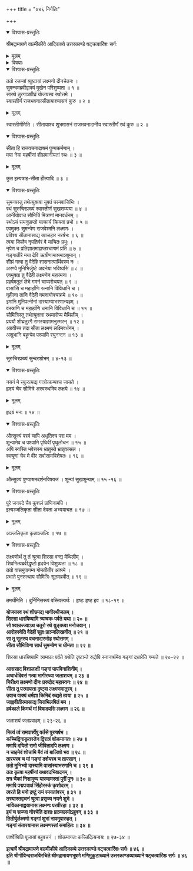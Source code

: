 +++
title = "०४६ निर्गतिः"

+++

<details open><summary>विश्वास-प्रस्तुतिः</summary>

श्रीमद्रामायणे वाल्मीकीये आदिकाव्ये उत्तरकाण्डे षट्चत्वारिंशः सर्गः
</details>

<details><summary>मूलम्</summary>

श्रीमद्रामायणे वाल्मीकीये आदिकाव्ये उत्तरकाण्डे षट्चत्वारिंशः सर्गः
</details>

<details><summary>विषयाः</summary>

लक्ष्मणेन सीतां प्रति  
वन-नयनाय रामे तत्-प्रार्थना-स्मारणेन  
वन-गमनाय सज्जीभवन-चोदना ॥ १ ॥  
सीतया हर्षान् मुनि-पत्नीभ्यो दित्सया  
नाना-वसनाभरणाद्य्-आदानेन  
सु-मन्त्रानीत-रथारोहणम् ॥ २ ॥  
लक्ष्मणेन सीता--सु-मन्त्राभ्यां सह गङ्गा-तीरम् एत्य  
नाविकान् प्रति नौकानयन-चोदना ॥ ३ ॥
</details>

<details open><summary>विश्वास-प्रस्तुतिः</summary>

ततो रजन्यां व्युष्टायां लक्ष्मणो दीनचेतनः ।  
सुमन्त्रमब्रवीद्वाक्यं मुखेन परिशुष्यता ॥ १ ॥  
सारथे तुरगाञ्शीघ्रं योजयस्व रथोत्तमे ।  
स्वास्तीर्णं राजभवनात्सीतायाश्चासनं कुरु ॥ २ ॥
</details>

<details><summary>मूलम्</summary>

ततो रजन्यां व्युष्टायां लक्ष्मणो दीनचेतनः ।  
सुमन्त्रमब्रवीद्वाक्यं मुखेन परिशुष्यता ॥ १ ॥  
सारथे तुरगाञ्शीघ्रं योजयस्व रथोत्तमे ।  
स्वास्तीर्णं राजभवनात्सीतायाश्चासनं कुरु ॥ २ ॥
</details>

स्वास्तीर्णमिति । सीतायाश्च शुभमासनं राजभवनादानीय स्वास्तीर्णं रथं कुरु ॥ २ ॥

<details open><summary>विश्वास-प्रस्तुतिः</summary>

सीता हि राजवचनादाश्रमं पुण्यकर्मणाम् ।  
मया नेया महर्षीणां शीघ्रमानीयतां रथः ॥ ३ ॥
</details>

<details><summary>मूलम्</summary>

सीता हि राजवचनादाश्रमं पुण्यकर्मणाम् ।  
मया नेया महर्षीणां शीघ्रमानीयतां रथः ॥ ३ ॥
</details>

कुत इत्यत्राह-सीता हीत्यादि ॥ ३ ॥

<details open><summary>विश्वास-प्रस्तुतिः</summary>

सुमन्त्रस्तु तथेत्युक्त्वा युक्तं परमवाजिभिः ।  
रथं सुरुचिरप्रख्यं स्वास्तीर्णं सुखशय्यया ॥ ४ ॥  
आनीयोवाच सौमित्रिं मित्राणां मानवर्धनम् ।  
रथोऽयं समनुप्राप्तो यत्कार्यं क्रियतां प्रभो ॥ ५ ॥  
एवमुक्तः सुमन्त्रेण राजवेश्मनि लक्ष्मणः ।  
प्रविश्य सीतामासाद्य व्याजहार नरर्षभः ॥ ६ ॥  
त्वया किलैष नृपतिर्वरं वै याचितः प्रभुः ।  
नृपेण च प्रतिज्ञातमाज्ञप्तश्चाश्रमं प्रति ॥ ७ ॥  
गङ्गातीरे मया देवि ऋषीणामाश्रमाञ्शुमान् ।  
शीघ्रं गत्वा तु वैदेहि शासनात्पार्थिवस्य नः ।  
अरण्ये मुनिभिर्जुष्टे अवनेया भविष्यसि ॥ ८ ॥  
एवमुक्ता तु वैदेही लक्ष्मणेन महात्मना ।  
प्रहर्षमतुलं लेभे गमनं चाप्यरोचयत् ॥ ९ ॥  
वासांसि च महार्हाणि रत्नानि विविधानि च ।  
गृहीत्वा तानि वैदेही गमनायोपचक्रमे ॥ १० ॥  
इमानि मुनिपत्नीनां दास्याम्याभरणान्यहम् ।  
वस्त्राणि च महार्हाणि धनानि विविधानि च ॥ ११ ॥  
सौमित्रिस्तु तथेत्युक्त्वा रथमारोप्य मैथिलीम् ।  
प्रययौ शीघ्रतुरगै रामस्याज्ञामनुस्मरन् ॥ १२ ॥  
अब्रवीच्च तदा सीता लक्ष्मणं लक्ष्मिवर्धनम् ।  
अशुभानि बहून्येव पश्यामि रघुनन्दन ॥ १३ ॥
</details>

<details><summary>मूलम्</summary>

सुमन्त्रस्तु तथेत्युक्त्वा युक्तं परमवाजिभिः ।  
रथं सुरुचिरप्रख्यं स्वास्तीर्णं सुखशय्यया ॥ ४ ॥  
आनीयोवाच सौमित्रिं मित्राणां मानवर्धनम् ।  
रथोऽयं समनुप्राप्तो यत्कार्यं क्रियतां प्रभो ॥ ५ ॥  
एवमुक्तः सुमन्त्रेण राजवेश्मनि लक्ष्मणः ।  
प्रविश्य सीतामासाद्य व्याजहार नरर्षभः ॥ ६ ॥  
त्वया किलैष नृपतिर्वरं वै याचितः प्रभुः ।  
नृपेण च प्रतिज्ञातमाज्ञप्तश्चाश्रमं प्रति ॥ ७ ॥  
गङ्गातीरे मया देवि ऋषीणामाश्रमाञ्शुमान् ।  
शीघ्रं गत्वा तु वैदेहि शासनात्पार्थिवस्य नः ।  
अरण्ये मुनिभिर्जुष्टे अवनेया भविष्यसि ॥ ८ ॥  
एवमुक्ता तु वैदेही लक्ष्मणेन महात्मना ।  
प्रहर्षमतुलं लेभे गमनं चाप्यरोचयत् ॥ ९ ॥  
वासांसि च महार्हाणि रत्नानि विविधानि च ।  
गृहीत्वा तानि वैदेही गमनायोपचक्रमे ॥ १० ॥  
इमानि मुनिपत्नीनां दास्याम्याभरणान्यहम् ।  
वस्त्राणि च महार्हाणि धनानि विविधानि च ॥ ११ ॥  
सौमित्रिस्तु तथेत्युक्त्वा रथमारोप्य मैथिलीम् ।  
प्रययौ शीघ्रतुरगै रामस्याज्ञामनुस्मरन् ॥ १२ ॥  
अब्रवीच्च तदा सीता लक्ष्मणं लक्ष्मिवर्धनम् ।  
अशुभानि बहून्येव पश्यामि रघुनन्दन ॥ १३ ॥
</details>

सुरुचिरप्रख्यं सुन्दरशोभम् ॥ ४-१३ ॥

<details open><summary>विश्वास-प्रस्तुतिः</summary>

नयनं मे स्फुरत्यद्य गात्रोत्कम्पश्च जायते ।  
हृदयं चैव सौमित्रे अस्वस्थमिव लक्षये ॥ १४ ॥
</details>

<details><summary>मूलम्</summary>

नयनं मे स्फुरत्यद्य गात्रोत्कम्पश्च जायते ।  
हृदयं चैव सौमित्रे अस्वस्थमिव लक्षये ॥ १४ ॥
</details>

हृदयं मनः ॥ १४ ॥

<details open><summary>विश्वास-प्रस्तुतिः</summary>

औत्सुक्यं परमं चापि अधृतिश्च परा मम ।  
शून्यामेव च पश्यामि पृथिवीं पृथुलोचन ॥ १५ ॥  
अपि स्वस्ति भवेत्तस्य भ्रातुस्ते भ्रातृवत्सल ।  
श्वश्रूणां चैव मे वीर सर्वासामविशेषतः ॥ १६ ॥
</details>

<details><summary>मूलम्</summary>

औत्सुक्यं परमं चापि अधृतिश्च परा मम ।  
शून्यामेव च पश्यामि पृथिवीं पृथुलोचन ॥ १५ ॥  
अपि स्वस्ति भवेत्तस्य भ्रातुस्ते भ्रातृवत्सल ।  
श्वश्रूणां चैव मे वीर सर्वासामविशेषतः ॥ १६ ॥
</details>

औत्सुक्यं पुण्याश्रमदर्शनविषयजं । शून्यां सुखशून्याम् ॥ १५ -१६ ॥

<details open><summary>विश्वास-प्रस्तुतिः</summary>

पुरे जनपदे चैव कुशलं प्राणिनामपि ।  
इत्यञ्जलिकृता सीता देवता अभ्ययाचत ॥ १७ ॥
</details>

<details><summary>मूलम्</summary>

पुरे जनपदे चैव कुशलं प्राणिनामपि ।  
इत्यञ्जलिकृता सीता देवता अभ्ययाचत ॥ १७ ॥
</details>

अञ्जलिकृता कृताञ्जलिः ॥ १७ ॥

<details open><summary>विश्वास-प्रस्तुतिः</summary>

लक्ष्मणोर्थं तु तं श्रुत्वा शिरसा वन्द्य मैथिलीम् ।  
शिवमित्यब्रवीद्धृष्टो हृदयेन विशुष्यता ॥ १८ ॥  
ततो वासमुपागम्य गोमतीतीर आश्रमे ।  
प्रभाते पुनरुत्थाय सौमित्रिः सूतमब्रवीत् ॥ १९ ॥
</details>

<details><summary>मूलम्</summary>

लक्ष्मणोर्थं तु तं श्रुत्वा शिरसा वन्द्य मैथिलीम् ।  
शिवमित्यब्रवीद्धृष्टो हृदयेन विशुष्यता ॥ १८ ॥  
ततो वासमुपागम्य गोमतीतीर आश्रमे ।  
प्रभाते पुनरुत्थाय सौमित्रिः सूतमब्रवीत् ॥ १९ ॥
</details>

तमर्थमिति । दुर्निमित्तरूपं वस्त्वित्यर्थः । हृष्टः हृष्ट इव ॥ १८-१९ ॥

**योजयस्व रथं शीघ्रमद्य भागीरथीजलम् ।  
शिरसा धारयिष्यामि त्र्यम्बकः पर्वते यथा ॥ २० ॥  
सो श्वान्रज्ज्वाऽथ चतुरो रथे युङ्क्त्वा मनोजवान् ।  
आरोहस्वेति वैदेहीं सूतः प्राञ्जलिरब्रवीत् ॥ २१ ॥  
सा तु सूतस्य वचनादारुरोह रथोत्तमम् ।  
सीता सौमित्रिणा सार्धं सुमन्त्रेण च धीमता ॥ २२ ॥**

शिरसा धारयिष्यामि त्र्यम्बकः पर्वते यथेति दृष्टान्ते रुद्रोपि स्नानार्थमेव गङ्गां दधारेति गम्यते ॥ २०-२२ ॥

**आससाद विशालाक्षी गङ्गां पापविनाशिनीम् ।  
अथार्धदिवसं गत्वा भागीरथ्या जलाशयम् ॥ २३ ॥  
निरीक्ष्य लक्ष्मणो दीनः प्ररुदोद महास्वनः ॥ २४ ॥  
सीता तु परमायत्ता दृष्ट्वा लक्ष्मणमातुरम् ।  
उवाच वाक्यं धर्मज्ञा किमिदं रुद्यते त्वया ॥ २५ ॥  
जाह्नवीतीरमासाद्य चिराभिलषितं मम ।  
हर्षकाले किमर्थं मां विषादयसि लक्ष्मण ॥ २६ ॥**

जलाशयं जलप्रवाहम् ॥ २३-२६ ॥

**नित्यं त्वं रामपार्श्वेषु वर्तसे पुरुषर्षभ ।  
कच्चिद्विनाकृतस्तेन द्विरात्रं शोकमागतः ॥ २७ ॥  
ममापि दयितो रामो जीवितादपि लक्ष्मण ।  
न चाहमेवं शोचामि मैवं त्वं बालिशो भव ॥ २८ ॥  
तारयस्व च मां गङ्गां दर्शयस्व च तापसान् ।  
ततो मुनिभ्यो दास्यामि वासांस्याभरणानि च ॥ २९ ॥  
ततः कृत्वा महर्षीणां यथावदभिवादनम् ।  
तत्र चैकां निशामुष्य यास्यामस्तां पुरीं पुनः ॥ ३० ॥  
ममापि पद्मपत्राक्षं सिंहोरस्कं कृशोदरम् ।  
त्वरते हि मनो द्रष्टुं रामं रमयतांवरम् ॥ ३१ ॥  
तस्यास्तद्वचनं श्रुत्वा प्रसृज्य नयने शुभे ।  
नाविकानाह्वयामास लक्ष्मणः परवीरहा ॥ ३२ ॥  
इयं च सज्जा नौश्चेति दाशाः प्राञ्जलयोऽब्रुवन् ॥ ३३ ॥  
तितीर्षुर्लक्ष्मणो गङ्गां शुभां नावमुपारुहत् ।  
गङ्गां संतारयामास लक्ष्मणस्तां समाहितः ॥ ३४ ॥**

पार्श्वेष्विति पूजायां बहुवचनं । शोकमागतः कच्चिदित्यन्वयः ॥ २७-३४ ॥

**इत्यार्षे श्रीमद्रामायणे वाल्मीकीये आदिकाव्ये उत्तरकाण्डे षट्चत्वारिंशः सर्गः ॥ ४६ ॥  
इति श्रीगोविन्दराजविरचिते श्रीमद्रामायणभूषणे मणिमुकुटाख्याने उत्तरकाण्डव्याख्याने षट्चत्वारिंशः सर्गः ॥ ४६ ॥**
